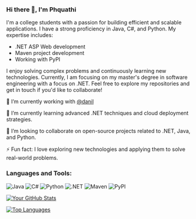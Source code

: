 ### Hi there 👋, I'm Phquathi

I'm a college students with a passion for building efficient and scalable applications. I have a strong proficiency in Java, C#, and Python. My expertise includes:

- .NET ASP Web development
- Maven project development
- Working with PyPI

I enjoy solving complex problems and continuously learning new technologies. Currently, I am focusing on my master's degree in software engineering with a focus on .NET. Feel free to explore my repositories and get in touch if you'd like to collaborate!

🔭 I’m currently working with [@danil](https://github.com/word0exe)

🌱 I’m currently learning advanced .NET techniques and cloud deployment strategies.

👯 I’m looking to collaborate on open-source projects related to .NET, Java, and Python.

⚡ Fun fact: I love exploring new technologies and applying them to solve real-world problems.



### Languages and Tools:

 ![Java](https://img.shields.io/badge/Java-ED8B00?style=for-the-badge&logo=java&logoColor=white) ![C#](https://img.shields.io/badge/C%23-239120?style=for-the-badge&logo=c-sharp&logoColor=white) ![Python](https://img.shields.io/badge/Python-3776AB?style=for-the-badge&logo=python&logoColor=white) ![.NET](https://img.shields.io/badge/.NET-512BD4?style=for-the-badge&logo=dot-net&logoColor=white) ![Maven](https://img.shields.io/badge/Maven-C71A36?style=for-the-badge&logo=apache-maven&logoColor=white) ![PyPI](https://img.shields.io/badge/PyPI-3775A9?style=for-the-badge&logo=pypi&logoColor=white)



[![Your GitHub Stats](https://github-readme-stats.vercel.app/api?username=phquathi)](https://github.com/anuraghazra/github-readme-stats)



[![Top Languages](https://github-readme-stats.vercel.app/api/top-langs/?username=phquathi&layout=compact)](https://github.com/anuraghazra/github-readme-stats)
